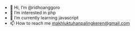 - 👋 Hi, I’m @ridhoanggoro
- 👀 I’m interested in php
- 🌱 I’m currently learning javascript
- 📫 How to reach me makhluktuhanpalingkeren@gmail.com

<!---
ridhoanggoro/ridhoanggoro is a ✨ special ✨ repository because its `README.md` (this file) appears on your GitHub profile.
You can click the Preview link to take a look at your changes.
--->
